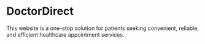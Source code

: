 # DoctorDirect
This website is a one-stop solution for patients seeking convenient, reliable, and efficient healthcare appointment services.
